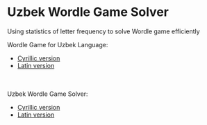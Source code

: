 # Uzbek Wordle Game Solver
Using statistics of letter frequency to solve Wordle game efficiently

Wordle Game for Uzbek Language:
<ul><li><a href="http://wordlar.uz">Cyrillic version</a> </li>
<li><a href="http://wordle.uz">Latin version</a></li></ul>

<br><br>
Uzbek Wordle Game Solver:
<ul><li><a href="/cyrillic">Cyrillic version</a> </li>
<li><a href="/latin">Latin version</a></li></ul>
